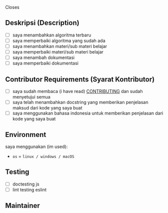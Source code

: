 Closes <!-- mention issue yang ingin kamu tutup dengan PR ini -->
<!-- Contoh: Closes #1 -->

## Deskripsi (Description)

<!-- deskripsikan tentang perubahan yang kamu berikan -->
- [ ] saya menambahkan algoritma terbaru
- [ ] saya memperbaiki algoritma yang sudah ada
- [ ] saya menambahkan materi/sub materi belajar
- [ ] saya memperbaiki materi/sub materi belajar
- [ ] saya menambah dokumentasi
- [ ] saya memperbaiki dokumentasi

## Contributor Requirements (Syarat Kontributor)

- [ ] saya sudah membaca (i have read) [CONTRIBUTING](https://github.com/bellshade/JavascriptAlgorithm/blob/main/CONTRIBUTING.md) dan sudah menyetujui semua
- [ ] saya telah menambahkan docstring yang memberikan penjelasan maksud dari kode yang saya buat
- [ ] saya menggunakan bahasa indonesia untuk memberikan penjelasan dari kode yang saya buat

## Environment

saya menggunakan (im used):

- `os` = `linux / windows / macOS`

## Testing

- [ ] doctesting js
- [ ] lint testing eslint

## Maintainer
<!-- request maintainer untuk mereiview kode kamu
usahakan kamu memilih sesuai apa yang telah kamu ubah
**maintainer javascript**
@bellshade/javascript-team

**maintainer dokumentasi**
@bellshade/docs-team
-->


<!-- jika ada gagal pada salah satu test kami akan mengeceknya kembali -->
<!-- if there is a failure in one of the tests we will check it again -->
